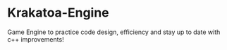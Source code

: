 # Krakatoa-Engine
Game Engine to practice code design, efficiency and stay up to date with c++ improvements! 
